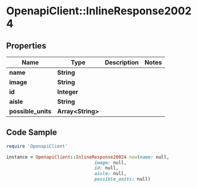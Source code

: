 # OpenapiClient::InlineResponse20024

## Properties

Name | Type | Description | Notes
------------ | ------------- | ------------- | -------------
**name** | **String** |  | 
**image** | **String** |  | 
**id** | **Integer** |  | 
**aisle** | **String** |  | 
**possible_units** | **Array&lt;String&gt;** |  | 

## Code Sample

```ruby
require 'OpenapiClient'

instance = OpenapiClient::InlineResponse20024.new(name: null,
                                 image: null,
                                 id: null,
                                 aisle: null,
                                 possible_units: null)
```


